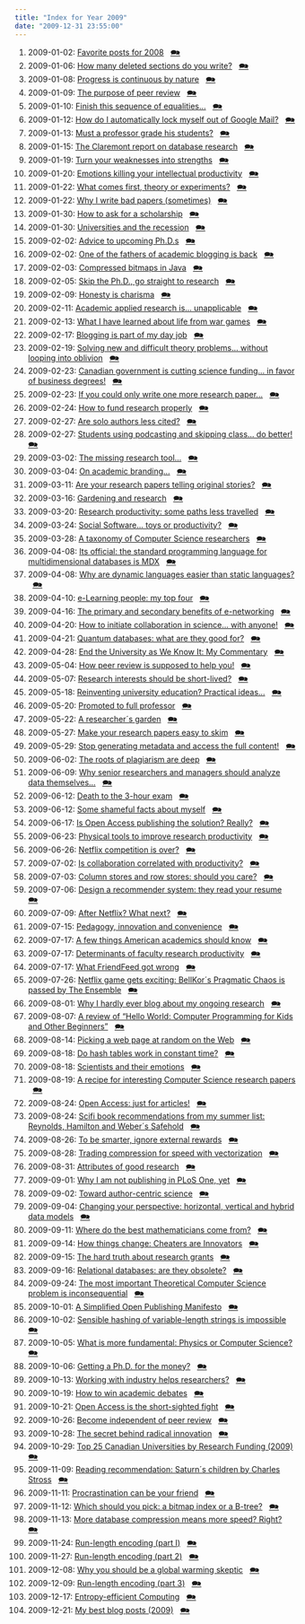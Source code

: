 ```yaml
---
title: "Index for Year 2009"
date: "2009-12-31 23:55:00"
---
```


1. 2009-01-02: [Favorite posts for 2008](/lemire/blog/2009/01-02-favorite-posts-for-2008) &nbsp; [&#x1F5EA;](/lemire/blog/2009/01-02-comment-favorite-posts-for-2008)
2. 2009-01-06: [How many deleted sections do you write?](/lemire/blog/2009/01-06-how-many-deleted-sections-do-you-produce) &nbsp; [&#x1F5EA;](/lemire/blog/2009/01-06-comment-how-many-deleted-sections-do-you-produce)
3. 2009-01-08: [Progress is continuous by nature](/lemire/blog/2009/01-08-progress-is-continuous-by-nature) &nbsp; [&#x1F5EA;](/lemire/blog/2009/01-08-comment-progress-is-continuous-by-nature)
4. 2009-01-09: [The purpose of peer review](/lemire/blog/2009/01-09-the-purpose-of-peer-review) &nbsp; [&#x1F5EA;](/lemire/blog/2009/01-09-comment-the-purpose-of-peer-review)
5. 2009-01-10: [Finish this sequence of equalities&#8230;](/lemire/blog/2009/01-10-finish-this-sequence-of-equalities) &nbsp; [&#x1F5EA;](/lemire/blog/2009/01-10-comment-finish-this-sequence-of-equalities)
6. 2009-01-12: [How do I automatically lock myself out of Google Mail?](/lemire/blog/2009/01-12-how-do-i-automatically-lock-myself-out-of-google-mail) &nbsp; [&#x1F5EA;](/lemire/blog/2009/01-12-comment-how-do-i-automatically-lock-myself-out-of-google-mail)
7. 2009-01-13: [Must a professor grade his students?](/lemire/blog/2009/01-13-must-a-professor-grade-his-students) &nbsp; [&#x1F5EA;](/lemire/blog/2009/01-13-comment-must-a-professor-grade-his-students)
8. 2009-01-15: [The Claremont report on database research](/lemire/blog/2009/01-15-the-claremont-report-on-database-research) &nbsp; [&#x1F5EA;](/lemire/blog/2009/01-15-comment-the-claremont-report-on-database-research)
9. 2009-01-19: [Turn your weaknesses into strengths](/lemire/blog/2009/01-19-turn-your-weaknesses-into-strengths) &nbsp; [&#x1F5EA;](/lemire/blog/2009/01-19-comment-turn-your-weaknesses-into-strengths)
10. 2009-01-20: [Emotions killing your intellectual productivity](/lemire/blog/2009/01-20-emotions-killing-your-intellectual-productivity) &nbsp; [&#x1F5EA;](/lemire/blog/2009/01-20-comment-emotions-killing-your-intellectual-productivity)
11. 2009-01-22: [What comes first, theory or experiments?](/lemire/blog/2009/01-22-what-comes-first-theory-or-experiments) &nbsp; [&#x1F5EA;](/lemire/blog/2009/01-22-comment-what-comes-first-theory-or-experiments)
12. 2009-01-22: [Why I write bad papers (sometimes)](/lemire/blog/2009/01-22-why-i-write-bad-papers-sometimes) &nbsp; [&#x1F5EA;](/lemire/blog/2009/01-22-comment-why-i-write-bad-papers-sometimes)
13. 2009-01-30: [How to ask for a scholarship](/lemire/blog/2009/01-30-how-to-ask-for-a-scholarship) &nbsp; [&#x1F5EA;](/lemire/blog/2009/01-30-comment-how-to-ask-for-a-scholarship)
14. 2009-01-30: [Universities and the recession](/lemire/blog/2009/01-30-universities-and-the-recession) &nbsp; [&#x1F5EA;](/lemire/blog/2009/01-30-comment-universities-and-the-recession)
15. 2009-02-02: [Advice to upcoming Ph.D.s](/lemire/blog/2009/02-02-advice-to-upcoming-phds) &nbsp; [&#x1F5EA;](/lemire/blog/2009/02-02-comment-advice-to-upcoming-phds)
16. 2009-02-02: [One of the fathers of academic blogging is back](/lemire/blog/2009/02-02-one-of-the-fathers-of-academic-blogging-is-back) &nbsp; [&#x1F5EA;](/lemire/blog/2009/02-02-comment-one-of-the-fathers-of-academic-blogging-is-back)
17. 2009-02-03: [Compressed bitmaps in Java](/lemire/blog/2009/02-03-just-published-java-compressed-bitmap-class) &nbsp; [&#x1F5EA;](/lemire/blog/2009/02-03-comment-just-published-java-compressed-bitmap-class)
18. 2009-02-05: [Skip the Ph.D., go straight to research](/lemire/blog/2009/02-05-skip-the-phd-go-straight-to-research) &nbsp; [&#x1F5EA;](/lemire/blog/2009/02-05-comment-skip-the-phd-go-straight-to-research)
19. 2009-02-09: [Honesty is charisma](/lemire/blog/2009/02-09-honesty-is-charisma) &nbsp; [&#x1F5EA;](/lemire/blog/2009/02-09-comment-honesty-is-charisma)
20. 2009-02-11: [Academic applied research is&#8230; unapplicable](/lemire/blog/2009/02-11-academic-applied-research-is-unapplicable) &nbsp; [&#x1F5EA;](/lemire/blog/2009/02-11-comment-academic-applied-research-is-unapplicable)
21. 2009-02-13: [What I have learned about life from war games](/lemire/blog/2009/02-13-what-i-have-learned-about-life-from-war-games) &nbsp; [&#x1F5EA;](/lemire/blog/2009/02-13-comment-what-i-have-learned-about-life-from-war-games)
22. 2009-02-17: [Blogging is part of my day job](/lemire/blog/2009/02-17-blogging-is-part-of-my-day-job) &nbsp; [&#x1F5EA;](/lemire/blog/2009/02-17-comment-blogging-is-part-of-my-day-job)
23. 2009-02-19: [Solving new and difficult theory problems&#8230; without looping into oblivion](/lemire/blog/2009/02-19-solvingnewanddifficulttheor) &nbsp; [&#x1F5EA;](/lemire/blog/2009/02-19-comment-solvingnewanddifficulttheor)
24. 2009-02-23: [Canadian government is cutting science funding&#8230; in favor of business degrees!](/lemire/blog/2009/02-23-canadian-government-is-cutting-science-funding-in-favor-of-business-degrees) &nbsp; [&#x1F5EA;](/lemire/blog/2009/02-23-comment-canadian-government-is-cutting-science-funding-in-favor-of-business-degrees)
25. 2009-02-23: [If you could only write one more research paper&#8230;](/lemire/blog/2009/02-23-if-you-could-only-write-one-more-research-paper) &nbsp; [&#x1F5EA;](/lemire/blog/2009/02-23-comment-if-you-could-only-write-one-more-research-paper)
26. 2009-02-24: [How to fund research properly](/lemire/blog/2009/02-24-how-to-fund-research-properly-2) &nbsp; [&#x1F5EA;](/lemire/blog/2009/02-24-comment-how-to-fund-research-properly-2)
27. 2009-02-27: [Are solo authors less cited?](/lemire/blog/2009/02-27-are-solo-authors-less-cited) &nbsp; [&#x1F5EA;](/lemire/blog/2009/02-27-comment-are-solo-authors-less-cited)
28. 2009-02-27: [Students using podcasting and skipping class&#8230; do better!](/lemire/blog/2009/02-27-students-using-podcasting-and-skipping-class-do-better) &nbsp; [&#x1F5EA;](/lemire/blog/2009/02-27-comment-students-using-podcasting-and-skipping-class-do-better)
29. 2009-03-02: [The missing research tool&#8230;](/lemire/blog/2009/03-02-the-missing-research-tool) &nbsp; [&#x1F5EA;](/lemire/blog/2009/03-02-comment-the-missing-research-tool)
30. 2009-03-04: [On academic branding&#8230;](/lemire/blog/2009/03-04-on-academic-branding) &nbsp; [&#x1F5EA;](/lemire/blog/2009/03-04-comment-on-academic-branding)
31. 2009-03-11: [Are your research papers telling original stories?](/lemire/blog/2009/03-11-are-your-research-papers-telling-original-stories) &nbsp; [&#x1F5EA;](/lemire/blog/2009/03-11-comment-are-your-research-papers-telling-original-stories)
32. 2009-03-16: [Gardening and research](/lemire/blog/2009/03-16-gardening-and-research) &nbsp; [&#x1F5EA;](/lemire/blog/2009/03-16-comment-gardening-and-research)
33. 2009-03-20: [Research productivity: some paths less travelled](/lemire/blog/2009/03-20-research-productivity-some-paths-less-travelled) &nbsp; [&#x1F5EA;](/lemire/blog/2009/03-20-comment-research-productivity-some-paths-less-travelled)
34. 2009-03-24: [Social Software&#8230; toys or productivity?](/lemire/blog/2009/03-24-social-software-toys-or-productivity) &nbsp; [&#x1F5EA;](/lemire/blog/2009/03-24-comment-social-software-toys-or-productivity)
35. 2009-03-28: [A taxonomy of Computer Science researchers](/lemire/blog/2009/03-28-a-taxonomy-of-computer-science-researchers) &nbsp; [&#x1F5EA;](/lemire/blog/2009/03-28-comment-a-taxonomy-of-computer-science-researchers)
36. 2009-04-08: [Its official: the standard programming language for multidimensional databases is MDX](/lemire/blog/2009/04-08-its-official-the-standard-programming-language-for-multidimensional-databases-in-mdx) &nbsp; [&#x1F5EA;](/lemire/blog/2009/04-08-comment-its-official-the-standard-programming-language-for-multidimensional-databases-in-mdx)
37. 2009-04-08: [Why are dynamic languages easier than static languages?](/lemire/blog/2009/04-08-why-are-dynamic-languages-easier-than-static-languages) &nbsp; [&#x1F5EA;](/lemire/blog/2009/04-08-comment-why-are-dynamic-languages-easier-than-static-languages)
38. 2009-04-10: [e-Learning people: my top four](/lemire/blog/2009/04-10-e-learning-people-my-top-four) &nbsp; [&#x1F5EA;](/lemire/blog/2009/04-10-comment-e-learning-people-my-top-four)
39. 2009-04-16: [The primary and secondary benefits of e-networking](/lemire/blog/2009/04-16-the-primary-and-secondary-benefits-of-e-networking) &nbsp; [&#x1F5EA;](/lemire/blog/2009/04-16-comment-the-primary-and-secondary-benefits-of-e-networking)
40. 2009-04-20: [How to initiate collaboration in science&#8230; with anyone!](/lemire/blog/2009/04-20-how-to-initiate-collaboration-in-science-with-anyone) &nbsp; [&#x1F5EA;](/lemire/blog/2009/04-20-comment-how-to-initiate-collaboration-in-science-with-anyone)
41. 2009-04-21: [Quantum databases: what are they good for?](/lemire/blog/2009/04-21-quantum-databases-what-are-they-good-for) &nbsp; [&#x1F5EA;](/lemire/blog/2009/04-21-comment-quantum-databases-what-are-they-good-for)
42. 2009-04-28: [End the University as We Know It: My Commentary](/lemire/blog/2009/04-28-end-the-university-as-we-know-it-my-commentary) &nbsp; [&#x1F5EA;](/lemire/blog/2009/04-28-comment-end-the-university-as-we-know-it-my-commentary)
43. 2009-05-04: [How peer review is supposed to help you!](/lemire/blog/2009/05-04-how-peer-review-is-supposed-to-help-you) &nbsp; [&#x1F5EA;](/lemire/blog/2009/05-04-comment-how-peer-review-is-supposed-to-help-you)
44. 2009-05-07: [Research interests should be short-lived?](/lemire/blog/2009/05-07-research-interests-should-be-short-lived) &nbsp; [&#x1F5EA;](/lemire/blog/2009/05-07-comment-research-interests-should-be-short-lived)
45. 2009-05-18: [Reinventing university education? Practical ideas&#8230;](/lemire/blog/2009/05-18-reinventing-university-education-practical-ideas) &nbsp; [&#x1F5EA;](/lemire/blog/2009/05-18-comment-reinventing-university-education-practical-ideas)
46. 2009-05-20: [Promoted to full professor](/lemire/blog/2009/05-20-promoted-to-full-professor) &nbsp; [&#x1F5EA;](/lemire/blog/2009/05-20-comment-promoted-to-full-professor)
47. 2009-05-22: [A researcher´s garden](/lemire/blog/2009/05-22-a-researchers-garden) &nbsp; [&#x1F5EA;](/lemire/blog/2009/05-22-comment-a-researchers-garden)
48. 2009-05-27: [Make your research papers easy to skim](/lemire/blog/2009/05-27-make-your-research-papers-easy-to-skim) &nbsp; [&#x1F5EA;](/lemire/blog/2009/05-27-comment-make-your-research-papers-easy-to-skim)
49. 2009-05-29: [Stop generating metadata and access the full content!](/lemire/blog/2009/05-29-stop-generating-metadata-and-access-the-full-content-instead) &nbsp; [&#x1F5EA;](/lemire/blog/2009/05-29-comment-stop-generating-metadata-and-access-the-full-content-instead)
50. 2009-06-02: [The roots of plagiarism are deep](/lemire/blog/2009/06-02-the-roots-of-plagiarism-are-deep) &nbsp; [&#x1F5EA;](/lemire/blog/2009/06-02-comment-the-roots-of-plagiarism-are-deep)
51. 2009-06-09: [Why senior researchers and managers should analyze data themselves&#8230;](/lemire/blog/2009/06-09-why-senior-researchers-and-managers-should-analyze-data-themselves) &nbsp; [&#x1F5EA;](/lemire/blog/2009/06-09-comment-why-senior-researchers-and-managers-should-analyze-data-themselves)
52. 2009-06-12: [Death to the 3-hour exam](/lemire/blog/2009/06-12-death-to-the-3-hour-exam) &nbsp; [&#x1F5EA;](/lemire/blog/2009/06-12-comment-death-to-the-3-hour-exam)
53. 2009-06-12: [Some shameful facts about myself](/lemire/blog/2009/06-12-some-shameful-facts-about-myself) &nbsp; [&#x1F5EA;](/lemire/blog/2009/06-12-comment-some-shameful-facts-about-myself)
54. 2009-06-17: [Is Open Access publishing the solution? Really?](/lemire/blog/2009/06-17-is-open-access-publishing-the-solution-really) &nbsp; [&#x1F5EA;](/lemire/blog/2009/06-17-comment-is-open-access-publishing-the-solution-really)
55. 2009-06-23: [Physical tools to improve research productivity](/lemire/blog/2009/06-23-physical-tools-to-improve-research-productivity) &nbsp; [&#x1F5EA;](/lemire/blog/2009/06-23-comment-physical-tools-to-improve-research-productivity)
56. 2009-06-26: [Netflix competition is over?](/lemire/blog/2009/06-26-netflix-competition-is-over) &nbsp; [&#x1F5EA;](/lemire/blog/2009/06-26-comment-netflix-competition-is-over)
57. 2009-07-02: [Is collaboration correlated with productivity?](/lemire/blog/2009/07-02-is-collaboration-correlated-with-productivity) &nbsp; [&#x1F5EA;](/lemire/blog/2009/07-02-comment-is-collaboration-correlated-with-productivity)
58. 2009-07-03: [Column stores and row stores: should you care?](/lemire/blog/2009/07-03-column-stores-and-row-stores-should-you-care) &nbsp; [&#x1F5EA;](/lemire/blog/2009/07-03-comment-column-stores-and-row-stores-should-you-care)
59. 2009-07-06: [Design a recommender system: they read your resume](/lemire/blog/2009/07-06-design-a-recommender-system-they-read-your-resume) &nbsp; [&#x1F5EA;](/lemire/blog/2009/07-06-comment-design-a-recommender-system-they-read-your-resume)
60. 2009-07-09: [After Netflix? What next?](/lemire/blog/2009/07-09-after-netflix-what-next) &nbsp; [&#x1F5EA;](/lemire/blog/2009/07-09-comment-after-netflix-what-next)
61. 2009-07-15: [Pedagogy, innovation and convenience](/lemire/blog/2009/07-15-pedagogy-innovation-and-convenience) &nbsp; [&#x1F5EA;](/lemire/blog/2009/07-15-comment-pedagogy-innovation-and-convenience)
62. 2009-07-17: [A few things American academics should know](/lemire/blog/2009/07-17-a-few-things-american-academics-should-know) &nbsp; [&#x1F5EA;](/lemire/blog/2009/07-17-comment-a-few-things-american-academics-should-know)
63. 2009-07-17: [Determinants of faculty research productivity](/lemire/blog/2009/07-17-determinants-of-faculty-research-productivity) &nbsp; [&#x1F5EA;](/lemire/blog/2009/07-17-comment-determinants-of-faculty-research-productivity)
64. 2009-07-17: [What FriendFeed got wrong](/lemire/blog/2009/07-17-what-friendfeed-got-wrong) &nbsp; [&#x1F5EA;](/lemire/blog/2009/07-17-comment-what-friendfeed-got-wrong)
65. 2009-07-26: [Netflix game gets exciting: BellKor´s Pragmatic Chaos is passed by The Ensemble](/lemire/blog/2009/07-26-netflix-game-gets-exciting-bellkors-pragmatic-chaos-is-passed-by-the-ensemble) &nbsp; [&#x1F5EA;](/lemire/blog/2009/07-26-comment-netflix-game-gets-exciting-bellkors-pragmatic-chaos-is-passed-by-the-ensemble)
66. 2009-08-01: [Why I hardly ever blog about my ongoing research](/lemire/blog/2009/08-01-why-i-hardly-ever-blog-about-my-ongoing-research) &nbsp; [&#x1F5EA;](/lemire/blog/2009/08-01-comment-why-i-hardly-ever-blog-about-my-ongoing-research)
67. 2009-08-07: [A review of &#8220;Hello World: Computer Programming for Kids and Other Beginners&#8221;](/lemire/blog/2009/08-07-a-review-of-hello-world-computer-programming-for-kids-and-other-beginners) &nbsp; [&#x1F5EA;](/lemire/blog/2009/08-07-comment-a-review-of-hello-world-computer-programming-for-kids-and-other-beginners)
68. 2009-08-14: [Picking a web page at random on the Web](/lemire/blog/2009/08-14-picking-a-web-page-at-random-on-the-web) &nbsp; [&#x1F5EA;](/lemire/blog/2009/08-14-comment-picking-a-web-page-at-random-on-the-web)
69. 2009-08-18: [Do hash tables work in constant time?](/lemire/blog/2009/08-18-do-hash-tables-work-in-constant-time) &nbsp; [&#x1F5EA;](/lemire/blog/2009/08-18-comment-do-hash-tables-work-in-constant-time)
70. 2009-08-18: [Scientists and their emotions](/lemire/blog/2009/08-18-scientists-and-their-emotions) &nbsp; [&#x1F5EA;](/lemire/blog/2009/08-18-comment-scientists-and-their-emotions)
71. 2009-08-19: [A recipe for interesting Computer Science research papers](/lemire/blog/2009/08-19-a-recipe-for-interesting-computer-science-research-papers) &nbsp; [&#x1F5EA;](/lemire/blog/2009/08-19-comment-a-recipe-for-interesting-computer-science-research-papers)
72. 2009-08-24: [Open Access: just for articles!](/lemire/blog/2009/08-24-open-access-just-for-articles) &nbsp; [&#x1F5EA;](/lemire/blog/2009/08-24-comment-open-access-just-for-articles)
73. 2009-08-24: [Scifi book recommendations from my summer list: Reynolds, Hamilton and Weber´s Safehold](/lemire/blog/2009/08-24-scifi-book-recommendations-from-my-summer-list-reynolds-hamilton-and-webers-safehold) &nbsp; [&#x1F5EA;](/lemire/blog/2009/08-24-comment-scifi-book-recommendations-from-my-summer-list-reynolds-hamilton-and-webers-safehold)
74. 2009-08-26: [To be smarter, ignore external rewards](/lemire/blog/2009/08-26-to-be-smarter-ignore-external-rewards) &nbsp; [&#x1F5EA;](/lemire/blog/2009/08-26-comment-to-be-smarter-ignore-external-rewards)
75. 2009-08-28: [Trading compression for speed with vectorization](/lemire/blog/2009/08-28-trading-compression-for-speed-with-vectorization) &nbsp; [&#x1F5EA;](/lemire/blog/2009/08-28-comment-trading-compression-for-speed-with-vectorization)
76. 2009-08-31: [Attributes of good research](/lemire/blog/2009/08-31-attributes-of-the-good-research) &nbsp; [&#x1F5EA;](/lemire/blog/2009/08-31-comment-attributes-of-the-good-research)
77. 2009-09-01: [Why I am not publishing in PLoS One, yet](/lemire/blog/2009/09-01-why-i-am-not-publishing-in-plos-one-yet) &nbsp; [&#x1F5EA;](/lemire/blog/2009/09-01-comment-why-i-am-not-publishing-in-plos-one-yet)
78. 2009-09-02: [Toward author-centric science](/lemire/blog/2009/09-02-author-centric) &nbsp; [&#x1F5EA;](/lemire/blog/2009/09-02-comment-author-centric)
79. 2009-09-04: [Changing your perspective: horizontal, vertical and hybrid data models](/lemire/blog/2009/09-04-changing-your-perspective-horizontal-vertical-and-hybrid-data-models) &nbsp; [&#x1F5EA;](/lemire/blog/2009/09-04-comment-changing-your-perspective-horizontal-vertical-and-hybrid-data-models)
80. 2009-09-11: [Where do the best mathematicians come from?](/lemire/blog/2009/09-11-where-do-the-best-mathematicians-come-from) &nbsp; [&#x1F5EA;](/lemire/blog/2009/09-11-comment-where-do-the-best-mathematicians-come-from)
81. 2009-09-14: [How things change: Cheaters are Innovators](/lemire/blog/2009/09-14-how-things-change-cheaters-are-innovators) &nbsp; [&#x1F5EA;](/lemire/blog/2009/09-14-comment-how-things-change-cheaters-are-innovators)
82. 2009-09-15: [The hard truth about research grants](/lemire/blog/2009/09-15-the-hard-truth-about-research-grants) &nbsp; [&#x1F5EA;](/lemire/blog/2009/09-15-comment-the-hard-truth-about-research-grants)
83. 2009-09-16: [Relational databases: are they obsolete?](/lemire/blog/2009/09-16-relational-databases-are-they-obselete) &nbsp; [&#x1F5EA;](/lemire/blog/2009/09-16-comment-relational-databases-are-they-obselete)
84. 2009-09-24: [The most important Theoretical Computer Science problem is inconsequential](/lemire/blog/2009/09-24-the-most-important-theoretical-computer-science-problem-is-inconsequential) &nbsp; [&#x1F5EA;](/lemire/blog/2009/09-24-comment-the-most-important-theoretical-computer-science-problem-is-inconsequential)
85. 2009-10-01: [A Simplified Open Publishing Manifesto](/lemire/blog/2009/10-01-a-simplified-open-publishing-manifesto) &nbsp; [&#x1F5EA;](/lemire/blog/2009/10-01-comment-a-simplified-open-publishing-manifesto)
86. 2009-10-02: [Sensible hashing of variable-length strings is impossible](/lemire/blog/2009/10-02-sensible-hashing-of-variable-length-strings-is-impossible) &nbsp; [&#x1F5EA;](/lemire/blog/2009/10-02-comment-sensible-hashing-of-variable-length-strings-is-impossible)
87. 2009-10-05: [What is more fundamental: Physics or Computer Science?](/lemire/blog/2009/10-05-what-is-more-fundamental-physics-or-computer-science) &nbsp; [&#x1F5EA;](/lemire/blog/2009/10-05-comment-what-is-more-fundamental-physics-or-computer-science)
88. 2009-10-06: [Getting a Ph.D. for the money?](/lemire/blog/2009/10-06-getting-a-ph-d-for-the-money) &nbsp; [&#x1F5EA;](/lemire/blog/2009/10-06-comment-getting-a-ph-d-for-the-money)
89. 2009-10-13: [Working with industry helps researchers?](/lemire/blog/2009/10-13-working-with-industry-helps-researchers) &nbsp; [&#x1F5EA;](/lemire/blog/2009/10-13-comment-working-with-industry-helps-researchers)
90. 2009-10-19: [How to win academic debates](/lemire/blog/2009/10-19-how-to-win-academic-debates) &nbsp; [&#x1F5EA;](/lemire/blog/2009/10-19-comment-how-to-win-academic-debates)
91. 2009-10-21: [Open Access is the short-sighted fight](/lemire/blog/2009/10-21-open-access-is-the-short-sighted-fight) &nbsp; [&#x1F5EA;](/lemire/blog/2009/10-21-comment-open-access-is-the-short-sighted-fight)
92. 2009-10-26: [Become independent of peer review](/lemire/blog/2009/10-26-become-independent-of-peer-review) &nbsp; [&#x1F5EA;](/lemire/blog/2009/10-26-comment-become-independent-of-peer-review)
93. 2009-10-28: [The secret behind radical innovation](/lemire/blog/2009/10-28-the-secret-behind-radical-innovation) &nbsp; [&#x1F5EA;](/lemire/blog/2009/10-28-comment-the-secret-behind-radical-innovation)
94. 2009-10-29: [Top 25 Canadian Universities by Research Funding (2009)](/lemire/blog/2009/10-29-top-25-canadian-universities-by-research-funding-2009) &nbsp; [&#x1F5EA;](/lemire/blog/2009/10-29-comment-top-25-canadian-universities-by-research-funding-2009)
95. 2009-11-09: [Reading recommendation: Saturn´s children by Charles Stross](/lemire/blog/2009/11-09-reading-recommendation-saturns-children-by-charles-stross) &nbsp; [&#x1F5EA;](/lemire/blog/2009/11-09-comment-reading-recommendation-saturns-children-by-charles-stross)
96. 2009-11-11: [Procrastination can be your friend](/lemire/blog/2009/11-11-procrastination-can-be-your-friend) &nbsp; [&#x1F5EA;](/lemire/blog/2009/11-11-comment-procrastination-can-be-your-friend)
97. 2009-11-12: [Which should you pick: a bitmap index or a B-tree?](/lemire/blog/2009/11-12-which-should-you-pick-a-bitmap-index-or-a-b-tree) &nbsp; [&#x1F5EA;](/lemire/blog/2009/11-12-comment-which-should-you-pick-a-bitmap-index-or-a-b-tree)
98. 2009-11-13: [More database compression means more speed? Right?](/lemire/blog/2009/11-13-more-database-compression-means-more-speed-right) &nbsp; [&#x1F5EA;](/lemire/blog/2009/11-13-comment-more-database-compression-means-more-speed-right)
99. 2009-11-24: [Run-length encoding (part I)](/lemire/blog/2009/11-24-run-length-encoding-part-i) &nbsp; [&#x1F5EA;](/lemire/blog/2009/11-24-comment-run-length-encoding-part-i)
100. 2009-11-27: [Run-length encoding (part 2)](/lemire/blog/2009/11-27-run-length-encoding-part-2) &nbsp; [&#x1F5EA;](/lemire/blog/2009/11-27-comment-run-length-encoding-part-2)
101. 2009-12-08: [Why you should be a global warming skeptic](/lemire/blog/2009/12-08-why-you-should-be-a-global-warming-skeptic) &nbsp; [&#x1F5EA;](/lemire/blog/2009/12-08-comment-why-you-should-be-a-global-warming-skeptic)
102. 2009-12-09: [Run-length encoding (part 3)](/lemire/blog/2009/12-09-run-length-encoding-part-3) &nbsp; [&#x1F5EA;](/lemire/blog/2009/12-09-comment-run-length-encoding-part-3)
103. 2009-12-17: [Entropy-efficient Computing](/lemire/blog/2009/12-17-entropy-efficient-computing) &nbsp; [&#x1F5EA;](/lemire/blog/2009/12-17-comment-entropy-efficient-computing)
104. 2009-12-21: [My best blog posts (2009)](/lemire/blog/2009/12-21-my-best-blog-posts-2009) &nbsp; [&#x1F5EA;](/lemire/blog/2009/12-21-comment-my-best-blog-posts-2009)



